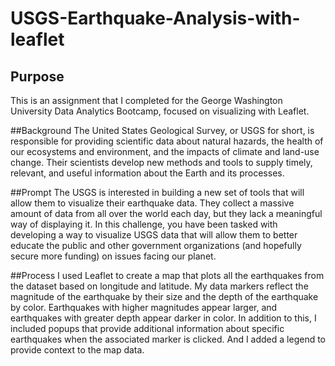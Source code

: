 # USGS-Earthquake-Analysis-with-leaflet

## Purpose
This is an assignment that I completed for the George Washington University Data Analytics Bootcamp, focused on visualizing with Leaflet.

##Background
The United States Geological Survey, or USGS for short, is responsible for providing scientific data about natural hazards, the health of our ecosystems and environment, and the impacts of climate and land-use change. Their scientists develop new methods and tools to supply timely, relevant, and useful information about the Earth and its processes.

##Prompt
The USGS is interested in building a new set of tools that will allow them to visualize their earthquake data. They collect a massive amount of data from all over the world each day, but they lack a meaningful way of displaying it. In this challenge, you have been tasked with developing a way to visualize USGS data that will allow them to better educate the public and other government organizations (and hopefully secure more funding) on issues facing our planet.

##Process
I used Leaflet to create a map that plots all the earthquakes from the dataset based on longitude and latitude. 
My data markers reflect the magnitude of the earthquake by their size and the depth of the earthquake by color. Earthquakes with higher magnitudes appear larger, and earthquakes with greater depth appear darker in color.
In addition to this, I included popups that provide additional information about specific earthquakes when the associated marker is clicked. And I added a legend to provide context to the map data.


